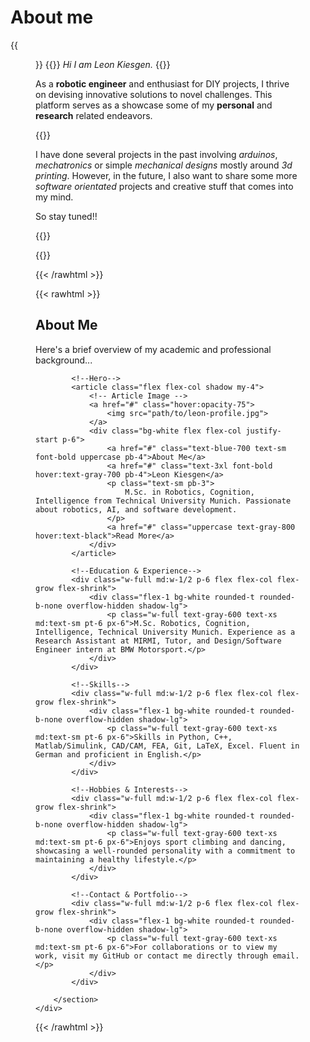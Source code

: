 # About me





{{<figure src= "../avatar.png" title="">}}
{{<typeit>}}
*Hi I am Leon Kiesgen.*
{{</typeit>}}

As a **robotic engineer** and enthusiast for DIY projects, I thrive on devising innovative solutions to novel challenges. This platform serves as a showcase some of my **personal** and **research** related endeavors.

{{<admonition type="note" title="What is this Blog about?">}}

I have done several projects in the past involving *arduinos*, *mechatronics* or simple *mechanical designs* mostly around *3d printing*.
However, in the future, I also want to share some more *software orientated* projects and creative stuff that comes into my mind.

So stay tuned!!

{{</admonition>}}




{{<rawhtml>}}

<script src="https://kit.fontawesome.com/5591472328.js" crossorigin="anonymous"></script>


{{< /rawhtml >}}


{{< rawhtml >}}
    <!-- About Me Section -->
    <section id="about" class="py-20">
        <div class="max-w-6xl mx-auto px-4">
            <h2 class="text-3xl font-bold text-center">About Me</h2>
            <p class="mt-4 text-gray-600 text-center">Here's a brief overview of my academic and professional background...</p>
            <!-- Content -->
        </div>
    </section>
    <div class="container mx-auto flex flex-wrap py-6">
        <!-- Posts Section -->
        <section class="w-full flex flex-col items-center px-3">

            <!--Hero-->
            <article class="flex flex-col shadow my-4">
                <!-- Article Image -->
                <a href="#" class="hover:opacity-75">
                    <img src="path/to/leon-profile.jpg">
                </a>
                <div class="bg-white flex flex-col justify-start p-6">
                    <a href="#" class="text-blue-700 text-sm font-bold uppercase pb-4">About Me</a>
                    <a href="#" class="text-3xl font-bold hover:text-gray-700 pb-4">Leon Kiesgen</a>
                    <p class="text-sm pb-3">
                        M.Sc. in Robotics, Cognition, Intelligence from Technical University Munich. Passionate about robotics, AI, and software development.
                    </p>
                    <a href="#" class="uppercase text-gray-800 hover:text-black">Read More</a>
                </div>
            </article>

            <!--Education & Experience-->
            <div class="w-full md:w-1/2 p-6 flex flex-col flex-grow flex-shrink">
                <div class="flex-1 bg-white rounded-t rounded-b-none overflow-hidden shadow-lg">
                    <p class="w-full text-gray-600 text-xs md:text-sm pt-6 px-6">M.Sc. Robotics, Cognition, Intelligence, Technical University Munich. Experience as a Research Assistant at MIRMI, Tutor, and Design/Software Engineer intern at BMW Motorsport.</p>
                </div>
            </div>

            <!--Skills-->
            <div class="w-full md:w-1/2 p-6 flex flex-col flex-grow flex-shrink">
                <div class="flex-1 bg-white rounded-t rounded-b-none overflow-hidden shadow-lg">
                    <p class="w-full text-gray-600 text-xs md:text-sm pt-6 px-6">Skills in Python, C++, Matlab/Simulink, CAD/CAM, FEA, Git, LaTeX, Excel. Fluent in German and proficient in English.</p>
                </div>
            </div>

            <!--Hobbies & Interests-->
            <div class="w-full md:w-1/2 p-6 flex flex-col flex-grow flex-shrink">
                <div class="flex-1 bg-white rounded-t rounded-b-none overflow-hidden shadow-lg">
                    <p class="w-full text-gray-600 text-xs md:text-sm pt-6 px-6">Enjoys sport climbing and dancing, showcasing a well-rounded personality with a commitment to maintaining a healthy lifestyle.</p>
                </div>
            </div>

            <!--Contact & Portfolio-->
            <div class="w-full md:w-1/2 p-6 flex flex-col flex-grow flex-shrink">
                <div class="flex-1 bg-white rounded-t rounded-b-none overflow-hidden shadow-lg">
                    <p class="w-full text-gray-600 text-xs md:text-sm pt-6 px-6">For collaborations or to view my work, visit my GitHub or contact me directly through email.</p>
                </div>
            </div>

        </section>
    </div>

{{< /rawhtml >}}



